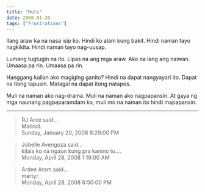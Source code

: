 ```yaml
---
title: "Muli"
date: 2008-01-20
tags: ["Frustrations"]
---
```


Ilang araw ka na nasa isip ko. Hindi ko alam kung bakit. Hindi naman tayo nagkikita. Hindi naman tayo nag-uusap.

Lumang tugtugin na ito. Lipas na ang mga araw. Ako na lang ang naiwan. Umaasa pa rin. Umaasa pa rin.

Hanggang kailan ako magiging ganito? Hindi na dapat nangyayari ito. Dapat na itong tapusin. Matagal na dapat itong natapos.

Muli na naman ako nag-drama. Muli na naman ako nagpapansin. At gaya ng mga naunang pagpaparamdam ko, muli mo na naman ito hindi mapapansin.

---

> RJ Arce said...  
> Matindi.  
> Sunday, January 20, 2008 8:29:00 PM 

> Jobelle Avengoza said...  
> kilala ko na ngaun kung pra kanino to....  
> Monday, April 28, 2008 1:19:00 AM 

> Ardee Aram said...  
> martyr.  
> Monday, April 28, 2008 6:50:00 PM 